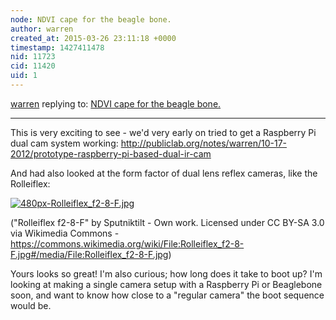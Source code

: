 ```yaml
---
node: NDVI cape for the beagle bone.
author: warren
created_at: 2015-03-26 23:11:18 +0000
timestamp: 1427411478
nid: 11723
cid: 11420
uid: 1
---
```




[warren](../profile/warren) replying to: [NDVI cape for the beagle bone.](../notes/gpenzo/03-25-2015/ndvi-cape-for-the-beagle-bone)

----
This is very exciting to see - we'd very early on tried to get a Raspberry Pi dual cam system working: http://publiclab.org/notes/warren/10-17-2012/prototype-raspberry-pi-based-dual-ir-cam

And had also looked at the form factor of dual lens reflex cameras, like the Rolleiflex:

[![480px-Rolleiflex_f2-8-F.jpg](https://i.publiclab.org/system/images/photos/000/009/461/medium/480px-Rolleiflex_f2-8-F.jpg)](https://i.publiclab.org/system/images/photos/000/009/461/original/480px-Rolleiflex_f2-8-F.jpg)

("Rolleiflex f2-8-F" by Sputniktilt - Own work. Licensed under CC BY-SA 3.0 via Wikimedia Commons - https://commons.wikimedia.org/wiki/File:Rolleiflex_f2-8-F.jpg#/media/File:Rolleiflex_f2-8-F.jpg)

Yours looks so great! I'm also curious; how long does it take to boot up? I'm looking at making a single camera setup with a Raspberry Pi or Beaglebone soon, and want to know how close to a "regular camera" the boot sequence would be.